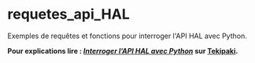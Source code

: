 # requetes_api_HAL
 
Exemples de requêtes et fonctions pour interroger l'API HAL avec Python.

**Pour explications lire : [*Interroger l’API HAL avec Python*](https://tekipaki.hypotheses.org/2102) sur [Tekipaki](https://tekipaki.hypotheses.org/).**